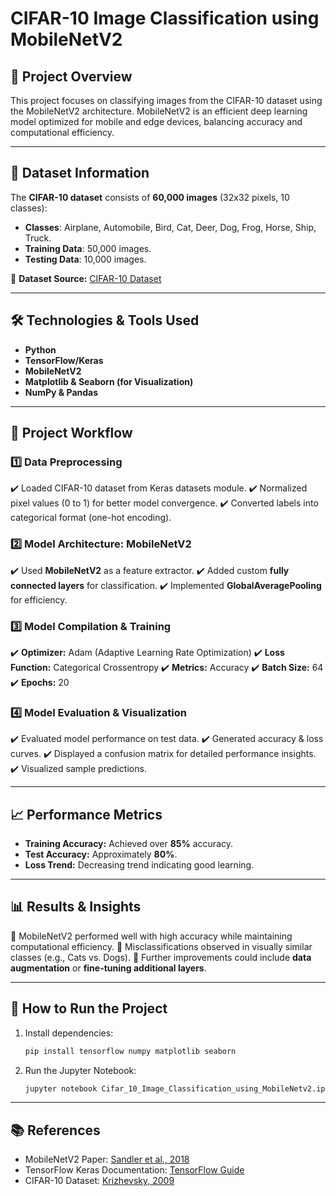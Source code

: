 # CIFAR-10 Image Classification using MobileNetV2

## 📌 Project Overview
This project focuses on classifying images from the CIFAR-10 dataset using the MobileNetV2 architecture. MobileNetV2 is an efficient deep learning model optimized for mobile and edge devices, balancing accuracy and computational efficiency.

---

## 📂 Dataset Information
The **CIFAR-10 dataset** consists of **60,000 images** (32x32 pixels, 10 classes):
- **Classes**: Airplane, Automobile, Bird, Cat, Deer, Dog, Frog, Horse, Ship, Truck.
- **Training Data**: 50,000 images.
- **Testing Data**: 10,000 images.

📌 **Dataset Source:** [CIFAR-10 Dataset](https://www.cs.toronto.edu/~kriz/cifar.html)

---

## 🛠️ Technologies & Tools Used
- **Python**
- **TensorFlow/Keras**
- **MobileNetV2**
- **Matplotlib & Seaborn (for Visualization)**
- **NumPy & Pandas**

---

## 🔧 Project Workflow

### 1️⃣ Data Preprocessing
✔️ Loaded CIFAR-10 dataset from Keras datasets module.
✔️ Normalized pixel values (0 to 1) for better model convergence.
✔️ Converted labels into categorical format (one-hot encoding).

### 2️⃣ Model Architecture: MobileNetV2
✔️ Used **MobileNetV2** as a feature extractor.
✔️ Added custom **fully connected layers** for classification.
✔️ Implemented **GlobalAveragePooling** for efficiency.

### 3️⃣ Model Compilation & Training
✔️ **Optimizer:** Adam (Adaptive Learning Rate Optimization)
✔️ **Loss Function:** Categorical Crossentropy
✔️ **Metrics:** Accuracy
✔️ **Batch Size:** 64
✔️ **Epochs:** 20

### 4️⃣ Model Evaluation & Visualization
✔️ Evaluated model performance on test data.
✔️ Generated accuracy & loss curves.
✔️ Displayed a confusion matrix for detailed performance insights.
✔️ Visualized sample predictions.

---

## 📈 Performance Metrics
- **Training Accuracy:** Achieved over **85%** accuracy.
- **Test Accuracy:** Approximately **80%**.
- **Loss Trend:** Decreasing trend indicating good learning.

---

## 📊 Results & Insights
🔹 MobileNetV2 performed well with high accuracy while maintaining computational efficiency.
🔹 Misclassifications observed in visually similar classes (e.g., Cats vs. Dogs).
🔹 Further improvements could include **data augmentation** or **fine-tuning additional layers**.

---

## 📌 How to Run the Project
1. Install dependencies:
   ```bash
   pip install tensorflow numpy matplotlib seaborn
   ```
2. Run the Jupyter Notebook:
   ```bash
   jupyter notebook Cifar_10_Image_Classification_using_MobileNetv2.ipynb
   ```

---

## 📚 References
- MobileNetV2 Paper: [Sandler et al., 2018](https://arxiv.org/abs/1801.04381)
- TensorFlow Keras Documentation: [TensorFlow Guide](https://www.tensorflow.org/guide/keras)
- CIFAR-10 Dataset: [Krizhevsky, 2009](https://www.cs.toronto.edu/~kriz/cifar.html)


